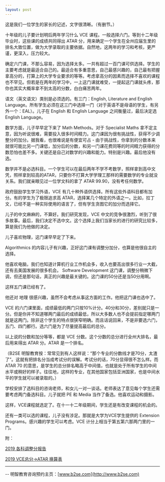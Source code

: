 ```yaml
---
layout: post
---
```


这是我们一位学生的家长的记述，文字很清晰。（有删节。）

十年级的儿子要计划明后两年学习什么 VCE 课程。一般选择六门。等到十二年级毕业时，这些课的成绩共同得出 ATAR 分，用来确定一个学生在全州应届生里的排名大致位置，做为大学录取的主要依据。自然地，这两年的学习和考核，更严谨，更深入，压力较大。

确定六门课，不那么容易，因为选择太多。一共有超过一百门课可供选择。学生的主要考虑就是最适合自己的。最适合有多重意思，自己最感兴趣的，自己最有把握拿高分的，打算上的大学专业要求的等等。考虑拿高分的因素而选择不喜欢的课程也不罕见。但若是在两年的学习中，一上这门课就难受，一提起这门课就头疼，那你也其实大概率拿不到太高的分数，白白痛苦两年。

语文（英文语文）类别是必须选的。有三门：English, Literature and English Language。所有学生必须在这三门中选择一门（对于英语不是母语的学生，有另外一个：EAL）。儿子在 English 和 English Language 之间衡量过，最后决定选 English Language。

数学方面，儿子早早定下来了 Math Methods。对于 Specialist Maths 拿不定主意，因为听说很难，需要投入很多时间精力。这门课因为很有挑战性，获得不少调整分的加分。据我看，也很难说是有便宜可占 - 由于挑战性，你拿到的分数本来就很可能比另一门课低，加分后的分数，和另一门课花费同等的时间精力获得的分数恐怕也差不多。关键还是自己对数学的兴趣和能力。特别是兴趣。最后他没有选。

数学并不是必选科目。一个学生可以在最后两年不学不考数学，照样拿到高中文凭，照样拿到较高的ATAR，只要你不打算大学学理工那样的需要数学的专业就没关系。我们就亲眼见过一位学文科的拿了 ATAR 99.90，没有考任何数学。

政府鼓励学生学习外语，VCE 有几十种外语供选择。所有这些外语科目都有加分。有的学生为了极限追求高 ATAR，选择某几个特定的外语之一。比如，拉丁文，已经不是一种实际使用的语言了，但有学生贪图它的加分而选择它。

儿子的中文麻麻的，不算好。我们研究发现，VCE 中文的竞争很激烈，听到了很多故事。最后，我们决定不选中文。这个选择上我们当家长的进行的研究比较多，算是我们为他做的决定。

儿子喜欢物理，这门课早早定了下来。

Algorithmics 的内容儿子有兴趣，正好这门课有调整分加分，也算是他很自主的选择。

他喜欢电脑，我们也知道计算机行业工作机会多，收入也要高出很多行业一大截，还有去美国发展的很多机会。 Software Development 这门课，调整分稍微下调，但还是那句话，真正的兴趣是最关键的。这门课的50分还是当50分用啊。

这样五门课已经有了。

他还对 地理 很感兴趣，虽然不会考虑从事这方面的工作。他把这门课也选中了。

VCE 的六门课里面，成绩最低的两门只按10%计分。40分和30分，差别就只是一分。但是你并不知道哪两门最后的成绩最低，所以大多数人也不会提前指定哪两门就是这两门。除非这个学生的特点很狭窄明确。而且话说回来，不是非要选六门，五门、四门都行。选六门是为了尽量提高最后的总分。

以上说的分数和加分等等，都是 VCE 分数。这个分数的总分进行全州大排名，最后用来得出 ATAR 分。ATAR 是一个排名。

（B2SE 明智教育按：常常见到有人这样说：“那个专业的分数线才是70分，太渣了”。这就有把排名分当成考试分的误解。考试分的话，70分显得很不怎么样。而 ATAR 70 的意思，是学生的总分排名略高于中间值，也就是处于所有学生的中间水平或稍好的样子。往往地，这样的专业，在其他国家包括亚洲国家，也是中间水平的学生就可以被录取的。）

学校安排了选科目的咨询老师，和女儿一对一谈话。老师表达了意见每个学生还需要考虑两门备选科目。儿子就把 PE 和 Media 当作了备选。他喜欢运动和摄影。

这样，VCE课程就选定了。在十一十二年级期间，学生还是有改变课程的机会的。

还有一类可以选的课程，儿子没有涉足。那就是大学为VCE学生提供的 Extension Programs。感兴趣的学生可以考虑。VCE 计分上相当于第五第六那两门里的一门。

附：

[2019 各科调整分报告](http://www.b2se.com/blog/images/scaling_report_19.pdf)

[2019 VCE总分->ATAR 换算表](http://www.b2se.com/blog/images/Aggregate-ATAR-19.pdf)


--------
-- 明智教育咨询预约主页：[www.b2se.com](http://www.b2se.com)


